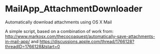 MailApp_AttachmentDownloader
============================

Automatically download attachments using OS X Mail

A simple script, based on a combination of work from:
http://www.markosx.com/thecocoaquest/automatically-save-attachments-in-mail-app/
and
https://discussions.apple.com/thread/1766128?threadID=1766128&tstart=0
